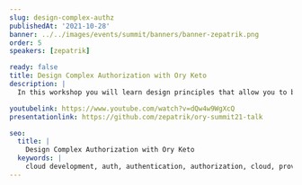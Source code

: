 ```yaml
---
slug: design-complex-authz
publishedAt: '2021-10-28'
banner: ../../images/events/summit/banners/banner-zepatrik.png
order: 5
speakers: [zepatrik]

ready: false
title: Design Complex Authorization with Ory Keto
description: |
  In this workshop you will learn design principles that allow you to build performant, extensible, and easy to integrate permission checks using Ory Keto. Expect many practical examples and insights into already running applications.

youtubelink: https://www.youtube.com/watch?v=dQw4w9WgXcQ
presentationlink: https://github.com/zepatrik/ory-summit21-talk

seo:
  title: |
    Design Complex Authorization with Ory Keto
  keywords: |
    cloud development, auth, authentication, authorization, cloud, providers, traffic, route, clusters, Kubernetes
---
```

